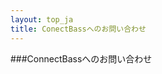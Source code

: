 ```yaml
---
layout: top_ja
title: ConectBassへのお問い合わせ
---
```


###<span class="logoTypoPrefix">Connect</span><span class="logoTypoSuffix">Bass</span>へのお問い合わせ


<div id="connectBassCampaignContactForm"></div>
<script type="text/javascript" src="//www.connectbass.com/forms/assets/js/cbfm-1.0.0-min.js"></script>
<script type="text/javascript" src="/assets/js/cbfm-emb.js"></script>
